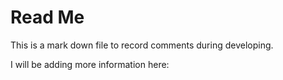 # Read Me

This is a mark down file to record comments during developing.

I will be adding more information here: